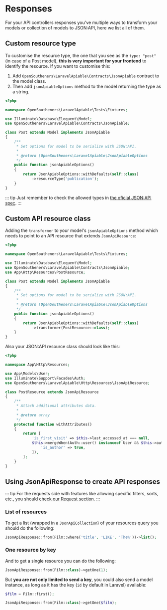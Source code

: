 # Responses

For your API controllers responses you've multiple ways to transform your models or collection of models to JSON:API, here we list all of them.

## Custom resource type

To customise the resource type, the one that you see as the `type: "post"` (in case of a Post model), **this is very important for your frontend** to identify the resource. If you want to customise this:

1. Add `OpenSoutheners\LaravelApiable\Contracts\JsonApiable` contract to the model class.
2. Then add `jsonApiableOptions` method to the model returning the type as a string.

```php
<?php

namespace OpenSoutheners\LaravelApiable\Tests\Fixtures;

use Illuminate\Database\Eloquent\Model;
use OpenSoutheners\LaravelApiable\Contracts\JsonApiable;

class Post extends Model implements JsonApiable
{
    /**
     * Set options for model to be serialize with JSON:API.
     *
     * @return \OpenSoutheners\LaravelApiable\JsonApiableOptions
     */
    public function jsonApiableOptions()
    {
        return JsonApiableOptions::withDefaults(self::class)
            ->resourceType('publication');
    }
}
```

::: tip
Just remember to check the allowed types in [the oficial JSON:API spec](https://jsonapi.org/format/#document-member-names).
:::

## Custom API resource class

Adding the `transformer` to your model's `jsonApiableOptions` method which needs to point to an API resource that extends `JsonApiResource`:

```php
<?php

namespace OpenSoutheners\LaravelApiable\Tests\Fixtures;

use Illuminate\Database\Eloquent\Model;
use OpenSoutheners\LaravelApiable\Contracts\JsonApiable;
use App\Http\Resources\PostResource;

class Post extends Model implements JsonApiable
{
    /**
     * Set options for model to be serialize with JSON:API.
     *
     * @return \OpenSoutheners\LaravelApiable\JsonApiableOptions
     */
    public function jsonApiableOptions()
    {
        return JsonApiableOptions::withDefaults(self::class)
            ->transformer(PostResource::class);
    }
}
```

Also your JSON:API resource class should look like this:

```php
<?php

namespace App\Http\Resources;

use App\Models\User;
use Illuminate\Support\Facades\Auth;
use OpenSoutheners\LaravelApiable\Http\Resources\JsonApiResource;

class PostResource extends JsonApiResource
{
    /**
     * Attach additional attributes data.
     *
     * @return array
     */
    protected function withAttributes()
    {
        return [
            'is_first_visit' => $this->last_accessed_at === null,
            $this->mergeWhen(Auth::user() instanceof User && $this->author->id === Auth::id(), [
                'is_author' => true,
            ]),
        ];
    }
}
```

## Using JsonApiResponse to create API responses

::: tip
For the requests side with features like allowing specific filters, sorts, etc., you should [check our Request section](requests.md).
:::

### List of resources

To get a list (wrapped in a `JsonApiCollection`) of your resources query you should do the following:

```php
JsonApiResponse::from(Film::where('title', 'LIKE', 'The%'))->list();
```

### One resource by key <Badge type="tip" text="0.3.0" vertical="middle" />

And to get a single resource you can do the following:

```php
JsonApiResponse::from(Film::class)->getOne(1);
```

But **you are not only limited to send a key**, you could also send a model instance, as long as it has the key (`id` by default in Laravel) available:

```php
$film = Film::first();

JsonApiResponse::from(Film::class)->getOne($film);
```